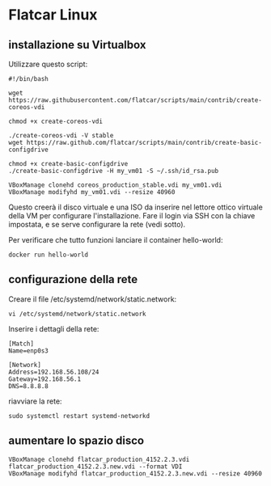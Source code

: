 # Flatcar Linux

## installazione su Virtualbox
Utilizzare questo script:

```
#!/bin/bash

wget https://raw.githubusercontent.com/flatcar/scripts/main/contrib/create-coreos-vdi

chmod +x create-coreos-vdi

./create-coreos-vdi -V stable
wget https://raw.github.com/flatcar/scripts/main/contrib/create-basic-configdrive

chmod +x create-basic-configdrive
./create-basic-configdrive -H my_vm01 -S ~/.ssh/id_rsa.pub

VBoxManage clonehd coreos_production_stable.vdi my_vm01.vdi
VBoxManage modifyhd my_vm01.vdi --resize 40960
```
Questo creerà il disco virtuale e una ISO da inserire nel lettore ottico virtuale della VM per configurare l'installazione. Fare il login via SSH
con la chiave impostata, e se serve configurare la rete (vedi sotto).

Per verificare che tutto funzioni lanciare il container hello-world:

```
docker run hello-world
```

## configurazione della rete
Creare il file /etc/systemd/network/static.network:

```
vi /etc/systemd/network/static.network
```

Inserire i dettagli della rete:

```
[Match]
Name=enp0s3

[Network]
Address=192.168.56.108/24
Gateway=192.168.56.1
DNS=8.8.8.8
```

riavviare la rete:

```
sudo systemctl restart systemd-networkd
```

## aumentare lo spazio disco

```
VBoxManage clonehd flatcar_production_4152.2.3.vdi flatcar_production_4152.2.3.new.vdi --format VDI
VBoxManage modifyhd flatcar_production_4152.2.3.new.vdi --resize 40960
```
